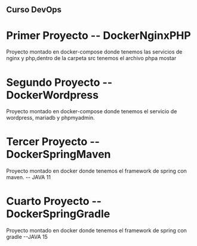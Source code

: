 ## Curso DevOps

# Primer Proyecto -- DockerNginxPHP

Proyecto montado en docker-compose donde tenemos las servicios de nginx y php,dentro de la carpeta src tenemos el archivo phpa mostar

# Segundo Proyecto -- DockerWordpress

Proyecto montado en docker-compose donde tenemos el servicio de wordpress, mariadb y phpmyadmin.


# Tercer  Proyecto -- DockerSpringMaven

Proyecto montado en docker donde tenemos el framework de spring con maven. -- JAVA 11

# Cuarto Proyecto -- DockerSpringGradle

Proyecto montado en docker donde tenemos el framework de spring con gradle --JAVA 15

